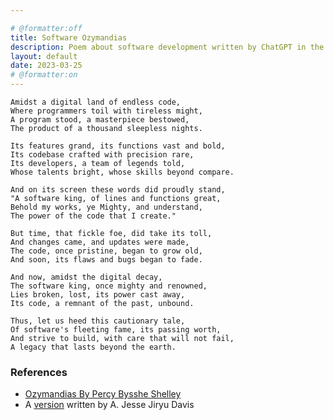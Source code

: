 ```yaml
---

# @formatter:off
title: Software Ozymandias
description: Poem about software development written by ChatGPT in the style of "Ozymandias"
layout: default
date: 2023-03-25
# @formatter:on
---
```


```
Amidst a digital land of endless code,
Where programmers toil with tireless might,
A program stood, a masterpiece bestowed,
The product of a thousand sleepless nights.

Its features grand, its functions vast and bold,
Its codebase crafted with precision rare,
Its developers, a team of legends told,
Whose talents bright, whose skills beyond compare.

And on its screen these words did proudly stand,
"A software king, of lines and functions great,
Behold my works, ye Mighty, and understand,
The power of the code that I create."

But time, that fickle foe, did take its toll,
And changes came, and updates were made,
The code, once pristine, began to grow old,
And soon, its flaws and bugs began to fade.

And now, amidst the digital decay,
The software king, once mighty and renowned,
Lies broken, lost, its power cast away,
Its code, a remnant of the past, unbound.

Thus, let us heed this cautionary tale,
Of software's fleeting fame, its passing worth,
And strive to build, with care that will not fail,
A legacy that lasts beyond the earth.
```

### References

* [Ozymandias By Percy Bysshe Shelley](https://www.poetryfoundation.org/poems/46565/ozymandias)
* A [version](https://x.com/jessejiryudavis/status/1848416115447202275) written by A. Jesse Jiryu Davis